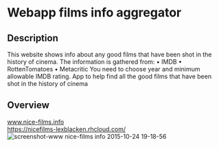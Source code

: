 # Webapp films info aggregator 
## Description
This website shows info about any good films that have been shot in the history of cinema. The information is gathered from:
• IMDB
• RottenTomatoes
• Metacritic
You need to choose year and minimum allowable IMDB rating.
App to help find all the good films that have been shot in the history of cinema
## Overview  
www.nice-films.info  
https://nicefilms-lexblacken.rhcloud.com/
![screenshot-www nice-films info 2015-10-24 19-18-56](https://cloud.githubusercontent.com/assets/13981035/10711471/f9434eca-7a84-11e5-870f-ba68b98e6354.jpg)
